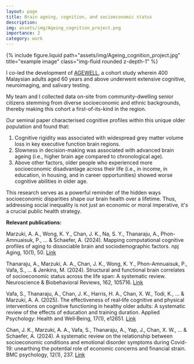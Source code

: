```yaml
---
layout: page
title: Brain ageing, cognition, and socioeconomic status
description: 
img: assets/img/Ageing_cognition_project.png
importance: 2
category: work
---
```

{% include figure.liquid path="assets/img/Ageing_cognition_project.jpg" title="example image" class="img-fluid rounded z-depth-1" %}

I co-led the development of <a href="https://www.researchgate.net/publication/366364517_AGEWELL_Investigating_the_predictors_of_healthy_neurocognitive_ageing_in_a_socioeconomically_and_ethnically_diverse_Malaysian_cohort?channel=doi&linkId=639d2fc3095a6a7774373d0e&showFulltext=true ">AGEWELL</a>, a cohort study wherein 400 Malaysian adults aged 60 years and above underwent extensive cognitive, neuroimaging, and salivary testing.  

My team and I collected data on-site from community-dwelling senior citizens stemming from diverse socioeconomic and ethnic backgrounds, thereby making this cohort a first-of-its-kind in the region.

Our seminal paper characterised cognitive profiles within this unique older population and found that:

<ol>
  <li>Cognitive rigidity was associated with widespread grey matter volume loss in key executive function brain regions.</li>
  <li>Slowness in decision-making was associated with advanced brain ageing (i.e., higher brain age compared to chronological age).</li>
  <li>Above other factors, older people who experienced more socioeconomic disadvantage across their life (i.e., in income, in education, in housing, and in career opportunities) showed worse cognitive abilities in older age.</li>
</ol>

This research serves as a powerful reminder of the hidden ways socioeconomic disparities shape our brain health over a lifetime. Thus, addressing social inequality is not just an economic or moral imperative, it's a crucial public health strategy.

<b>Relevant publications:</b>

Marzuki, A. A., Wong, K. Y., Chan, J. K., Na, S. Y., Thanaraju, A., Phon-Amnuaisuk, P., ... & Schaefer, A. (2024). Mapping computational cognitive profiles of aging to dissociable brain and sociodemographic factors. npj Aging, 10(1), 50. <a href="https://www.nature.com/articles/s41514-024-00171-3">Link</a>

Thanaraju, A., Marzuki, A. A., Chan, J. K., Wong, K. Y., Phon-Amnuaisuk, P., Vafa, S., ... & Jenkins, M. (2024). Structural and functional brain correlates of socioeconomic status across the life span: A systematic review. Neuroscience & Biobehavioral Reviews, 162, 105716. <a href="https://www.sciencedirect.com/science/article/abs/pii/S0149763424001854">Link</a>

Vafa, S., Thanaraju, A., Chan, J. K., Harris, H. A., Chan, X. W., Todi, K., ... & Marzuki, A. A. (2025). The effectiveness of real‐life cognitive and physical interventions on cognitive functioning in healthy older adults: A systematic review of the effects of education and training duration. Applied Psychology: Health and Well‐Being, 17(1), e12651. <a href="https://iaap-journals.onlinelibrary.wiley.com/doi/abs/10.1111/aphw.12651?casa_token=4OvSEITaADkAAAAA:o_NoupPVt_-phbxrC-IfCAZAOMSxBj1dTIMAyb_ZNML1bYD3oC02zYngOy6LgTXSMrqixVnBQm84">Link</a>

Chan, J. K., Marzuki, A. A., Vafa, S., Thanaraju, A., Yap, J., Chan, X. W., ... & Schaefer, A. (2024). A systematic review on the relationship between socioeconomic conditions and emotional disorder symptoms during Covid-19: unearthing the potential role of economic concerns and financial strain. BMC psychology, 12(1), 237. <a href="https://link.springer.com/article/10.1186/s40359-024-01715-8">Link</a>
